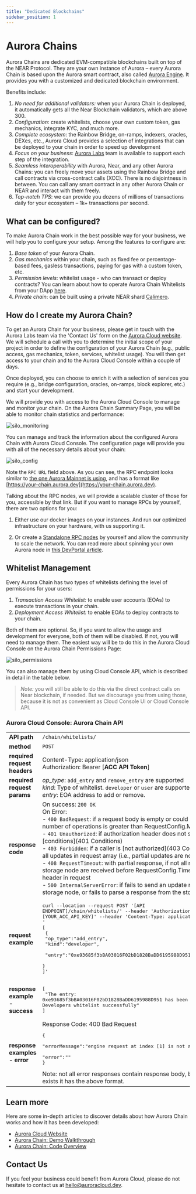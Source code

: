 ```yaml
---
title: "Dedicated Blockchains"
sidebar_position: 1
---
```



# Aurora Chains

Aurora Chains are dedicated EVM-compatible blockchains built on top of the NEAR Protocol. They are your own instance of Aurora – every Aurora Chain is based upon the Aurora smart contract,
also called [Aurora Engine](/getting-started/aurora-engine). It provides you with a customized and dedicated blockchain environment.

Benefits include:

1. *No need for additional validators:* when your Aurora Chain is deployed, it automatically gets all the Near Blockchain validators, which are above 300.
2. *Configuration*: create whitelists, choose your own custom token, gas mechanics, integrate KYC, and much more.
3. *Complete ecosystem*: the Rainbow Bridge, on-ramps, indexers, oracles, DEXes, etc., Aurora Cloud provides a selection of integrations that can be deployed to your chain in order to speed up development
4. *Focus on your business*: [Aurora Labs](https://auroralabs.dev/) team is available to support each step of the integration.
5. *Seamless interoperability* with Aurora, Near, and any other Aurora Chains: you can freely move your assets using the Rainbow Bridge and call contracts via cross-contract calls (XCC).
There is no disjointness in between. You can call any smart contract in any other Aurora Chain or NEAR and interact with them freely.
6. *Top-notch TPS*: we can provide you dozens of millions of transactions daily for your ecosystem – 1k+ transactions per second.

## What can be configured?
To make Aurora Chain work in the best possible way for your business, we will help you to configure your setup. Among the features to configure are:

1. *Base token* of your Aurora Chain.
2. *Gas mechanics* within your chain, such as fixed fee or percentage-based fees, gasless transactions, paying for gas with a custom token, etc.
3. *Permission levels*: whitelist usage - who can transact or deploy contracts?
You can learn about how to operate Aurora Chain Whitelists from your DApp [here](/aurora-cloud/chain#whitelist-management).
4. *Private chain*: can be built using a private NEAR shard [Calimero](https://www.calimero.network/).

## How do I create my Aurora Chain?

To get an Aurora Chain for your business, please get in touch with the Aurora Labs team via the 'Contact Us' form on the [Aurora Cloud website](https://auroracloud.dev/).
We will schedule a call with you to determine the initial scope of your project in order to define the configuration of your Aurora Chain
(e.g., public access, gas mechanics, token, services, whitelist usage).
You will then get access to your chain and to the Aurora Cloud Console within a couple of days.

Once deployed, you can choose to enrich it with a selection of services you require (e.g., bridge configuration, oracles, on-ramps, block explorer, etc.) and start your development.

We will provide you with access to the Aurora Cloud Console to manage and monitor your chain. On the Aurora Chain Summary Page, you will be able to monitor chain statistics and performance:

![silo_monitoring](/img/silo_monitoring.png)

You can manage and track the information about the configured Aurora Chain with Aurora Cloud Console. The configuration page will provide you with all of the necessary details about your chain:

![silo_config](/img/silo_config.png)

Note the `RPC URL` field above. As you can see, the RPC endpoint looks similar to [the one Aurora Mainnet is using](/getting-started/network-endpoints), and has a format like [https://your-chain.aurora.dev](https://your-chain.aurora.dev).

Talking about the RPC nodes, we will provide a scalable cluster of those for you, accessible by that link. But if you want to manage RPCs by yourself, there are two options for you:

1. Either use our docker images on your instances. And run our optimized infrastructure on your hardware, with us supporting it.

2. Or create a [Standalone RPC nodes](https://github.com/aurora-is-near/standalone-rpc) by yourself and allow the community to scale the network.
You can read more about spinning your own Aurora node in [this DevPortal article](https://dev.aurora.dev/posts/spinning-up-your-own-aurora-node).

## Whitelist Management

Every Aurora Chain has two types of whitelists defining the level of permissions for your users:

1. *Transaction Access Whitelist:* to enable user accounts (EOAs) to execute transactions in your chain.
2. *Deployment Access Whitelist:* to enable EOAs to deploy contracts to your chain.

Both of them are optional. So, if you want to allow the usage and development for everyone, both of them will be disabled. If not, you will need to manage them.
The easiest way will be to do this in the Aurora Cloud Console on the Aurora Chain Permissions Page:

![silo_permissions](/img/silo_permissions.png)

You can also manage them by using Cloud Console API, which is described in detail in the table below.

>*Note:* you will still be able to do this via the direct contract calls on Near blockchain, if needed. But we discourage you from using those,
because it is not as convenient as Cloud Console UI or Cloud Console API.

### Aurora Cloud Console: Aurora Chain API

|                                |                                                                               |
|--------------------------------|--------------------------------------------------------------------------------------------------------------------------------------------------------------------------------------------------------------------------------------------------------------------------------------------------------------------------------------------------------------------------------------------------------------------------------------------------------------------------------------------------------------------------------------------------------------------------------------------------------------------------------------------------------------------------------------------------------------------------------------------------------------|
| **API path**                       | `/chain/whitelists/`|
| **method**                     | `POST`|
| **required request headers**   | Content-Type: application/json <br/>Authorization: Bearer [**ACC API Token**]|
| **required request params**    | *op_type*: `add_entry` and `remove_entry` are supported <br/>*kind*: Type of whitelist. `developer` or `user` are supported. <br/> *entry*: EOA address to add or remove.|
| **response code**              | On success: `200 OK`<br/>On Error:<br/> - `400 BadRequest`: if a request body is empty or could not be parsed or a number of operations is greater than RequestConfig.MaxBatchLen<br/> - `401 Unauthorized`: if authorization header does not satisfy the [conditions](401 Conditions)<br/> - `403 Forbidden`: if a caller is [not authorized](403 Conditions) to perform all updates in request array (i.e., partial updates are not allowed)<br/> - `408 RequestTimeout`: with partial response, if not all responses from storage node are received before RequestConfig.TimeoutMs or `Timeout` header in request<br/> - `500 InternalServerError`: if fails to send an update request to the storage node, or fails to parse a response from the storage node |
| **request example**            | <pre lang="shell">curl --location --request POST '[API ENDPOINT]/chain/whitelists/' --header 'Authorization: Bearer [YOUR_ACC_API_KEY]' --header 'Content-Type: application/json' --data-raw '<br/>[<br/>  {<br/>    "op_type":"add_entry",<br/>    "kind":"developer", <br/>    "entry":"0xe93685f3bBA03016F02bD1828BaDD6195988D951"<br/>  }<br/>]'</pre>|
| **response example - success** | <pre lang="json">[<br/> "The entry: 0xe93685f3bBA03016F02bD1828BaDD6195988D951 has been added to the Developers whitelist successfully"<br/>]</pre>|
| **response examples - error**  | Response Code: 400 Bad Request <pre lang="json">{<br/>  "errorMessage":"engine request at index [1] is not authorized",<br/>  "error":""<br/>}</pre>Note: not all error responses contain response body, but if response body exists it has the above format.<br/>|

## Learn more
Here are some in-depth articles to discover details about how Aurora Chain works and how it has been developed:

- [Aurora Cloud Website](https://auroracloud.dev/)
- [Aurora Chain: Demo Walkthrough](https://dev.aurora.dev/posts/aurora-chain-demo)
- [Aurora Chain: Code Overview](https://dev.aurora.dev/posts/aurora-chain-tech-overview)

## Contact Us
If you feel your business could benefit from Aurora Cloud, please do not hesitate to contact us at hello@auroracloud.dev.
